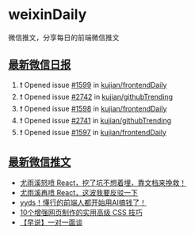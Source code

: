 # weixinDaily
微信推文，分享每日的前端微信推文

## [最新微信日报](https://github.com/kujian/weixinDaily/issues)

<!--START_SECTION:activity-->
1. ❗ Opened issue [#1599](https://github.com/kujian/frontendDaily/issues/1599) in [kujian/frontendDaily](https://github.com/kujian/frontendDaily)
2. ❗ Opened issue [#2742](https://github.com/kujian/githubTrending/issues/2742) in [kujian/githubTrending](https://github.com/kujian/githubTrending)
3. ❗ Opened issue [#1598](https://github.com/kujian/frontendDaily/issues/1598) in [kujian/frontendDaily](https://github.com/kujian/frontendDaily)
4. ❗ Opened issue [#2741](https://github.com/kujian/githubTrending/issues/2741) in [kujian/githubTrending](https://github.com/kujian/githubTrending)
5. ❗ Opened issue [#1597](https://github.com/kujian/frontendDaily/issues/1597) in [kujian/frontendDaily](https://github.com/kujian/frontendDaily)
<!--END_SECTION:activity-->


## [最新微信推文](https://weixin.qdkfweb.cn/)

<!-- BLOG-POST-LIST:START -->
- [尤雨溪怒喷 React，挖了坑不想着埋，靠文档来挽救！](https://weixin.qdkfweb.cn/39359.html)
- [尤雨溪再喷 React，这波我要反驳一下](https://weixin.qdkfweb.cn/39332.html)
- [yyds！懂行的前端人都开始用AI搞钱了！](https://weixin.qdkfweb.cn/39319.html)
- [10个增强网页制作的实用高级 CSS 技巧](https://weixin.qdkfweb.cn/39320.html)
- [【早说】一对一面谈](https://weixin.qdkfweb.cn/39220.html)
<!-- BLOG-POST-LIST:END -->